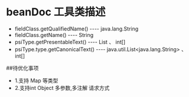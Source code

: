 # beanDoc 工具类描述


- fieldClass.getQualifiedName()   ---- java.lang.String
- fieldClass.getName()            ---- String
- psiType.getPresentableText()    ---- List<String> 、  int[]
- psiType.type.getCanonicalText() ---- java.util.List<java.lang.String>  、int[]


##待优化事项
 
-  1.支持 Map 等类型
-  2.支持int Object 多参数,多注解 请求方式 
  
  